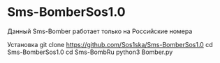 # Sms-BomberSos1.0
Данный Sms-Bomber работает только на Российские номера 

Установка
git clone https://github.com/Sos1ska/Sms-BomberSos1.0
cd Sms-BomberSos1.0
cd Sms-BombRu
python3 Bomber.py
